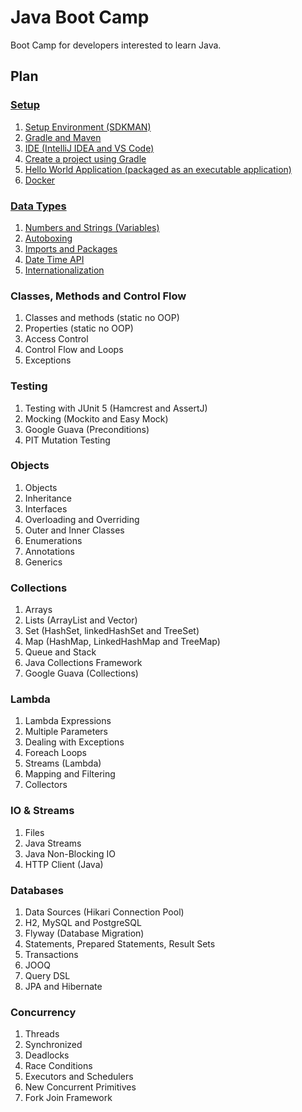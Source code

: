 # Java Boot Camp

Boot Camp for developers interested to learn Java.

## Plan

### [Setup](setup.md)

1. [Setup Environment (SDKMAN)](setup.md#setup-environment-sdkman)
1. [Gradle and Maven](setup.md#gradle-and-maven)
1. [IDE (IntelliJ IDEA and VS Code)](setup.md#ide-intellij-idea-and-vs-code)
1. [Create a project using Gradle](setup.md#create-a-project-using-gradle)
1. [Hello World Application (packaged as an executable application)](setup.md#hello-world-application-packaged-as-an-executable-application)
1. [Docker](setup.md#docker)

### [Data Types](data%20types.md)

1. [Numbers and Strings (Variables)](data%20types.md#numbers-and-strings-variables)
1. [Autoboxing](data%20types.md#autoboxing)
1. [Imports and Packages](data%20types.md#imports-and-packages)
1. [Date Time API](data%20types.md#date-time-api)
1. [Internationalization](data%20types.md#internationalization)

### Classes, Methods and Control Flow

1. Classes and methods (static no OOP)
1. Properties (static no OOP)
1. Access Control
1. Control Flow and Loops
1. Exceptions

### Testing

1. Testing with JUnit 5 (Hamcrest and AssertJ)
1. Mocking (Mockito and Easy Mock)
1. Google Guava (Preconditions)
1. PIT Mutation Testing

### Objects

1. Objects
1. Inheritance
1. Interfaces
1. Overloading and Overriding
1. Outer and Inner Classes
1. Enumerations
1. Annotations
1. Generics

### Collections

1. Arrays
1. Lists (ArrayList and Vector)
1. Set (HashSet, linkedHashSet and TreeSet)
1. Map (HashMap, LinkedHashMap and TreeMap)
1. Queue and Stack
1. Java Collections Framework
1. Google Guava (Collections)

### Lambda

1. Lambda Expressions
1. Multiple Parameters
1. Dealing with Exceptions
1. Foreach Loops
1. Streams (Lambda)
1. Mapping and Filtering
1. Collectors

### IO & Streams

1. Files
1. Java Streams
1. Java Non-Blocking IO
1. HTTP Client (Java)

### Databases

1. Data Sources (Hikari Connection Pool)
1. H2, MySQL and PostgreSQL
1. Flyway (Database Migration)
1. Statements, Prepared Statements, Result Sets
1. Transactions
1. JOOQ
1. Query DSL
1. JPA and Hibernate

### Concurrency

1. Threads
1. Synchronized
1. Deadlocks
1. Race Conditions
1. Executors and Schedulers
1. New Concurrent Primitives
1. Fork Join Framework
